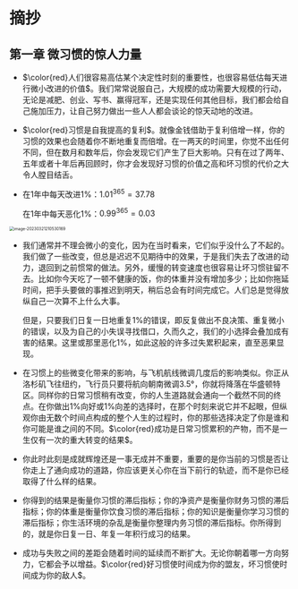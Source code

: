 # 摘抄

## 第一章  微习惯的惊人力量

- $\color{red}人们很容易高估某个决定性时刻的重要性，也很容易低估每天进行微小改进的价值$。我们常常说服自己，大规模的成功需要大规模的行动，无论是减肥、创业、写书、赢得冠军，还是实现任何其他目标，我们都会给自己施加压力，让自己努力做出一些人人都会谈论的惊天动地的改进。

- $\color{red}习惯是自我提高的复利$。就像金钱借助于复利倍增一样，你的习惯的效果也会随着你不断地重复而倍增。在一两天的时间里，你觉不出任何不同，但在数月和数年后，你会发现它们产生了巨大影响。只有在过了两年、五年或者十年后再回顾时，你才会发现好习惯的价值之高和坏习惯的代价之大令人膛目结舌。

- 在1年中每天改进1%：$1.01^{365} = 37.78$

  在1年中每天恶化1%：$0.99^{365} = 0.03$

<img src="https://hyh1370039199-1313349927.cos.ap-chengdu.myqcloud.com/img/image-20230321210530169.png" alt="image-20230321210530169" style="zoom:50%;" />

- 我们通常并不理会微小的变化，因为在当时看来，它们似乎没什么了不起的。我们做了一些改变，但总是迟迟不见期待中的效果，于是我们失去了改进的动力，退回到之前惯常的做法。另外，缓慢的转变速度也很容易让坏习惯驻留不去。比如你今天吃了一顿不健康的饭，你的体重并没有增加多少；比如你拖延时间，把手头要做的事推迟到明天，稍后总会有时间完成它。人们总是觉得放纵自己一次算不上什么大事。

  但是，只要我们日复一日地重复1%的错误，即反复做出不良决策、重复微小的错误，以及为自己的小失误寻找借口，久而久之，我们的小选择会叠加成有害的结果。这里或那里恶化1%，如此这般的许多过失累积起来，直至恶果显现。

- 在习惯上的些微变化带来的影响，与飞机航线微调几度后的影响类似。你正从洛杉矶飞往纽约，飞行员只要将航向朝南微调3.5°，你就将降落在华盛顿特区。同样你的日常习惯稍有改变，你的人生道路就会通向一个截然不同的终点。在你做出1%向好或1%向差的选择时，在那个时刻来说它并不起眼，但纵观你由无数个时间点构成的整个人生的过程时，你的那些选择决定了你是谁和你可能是谁之间的不同。$\color{red}成功是日常习惯累积的产物，而不是一生仅有一次的重大转变的结果$。

- 你此时此刻是成就辉煌还是一事无成并不重要，重要的是你当前的习惯是否让你走上了通向成功的道路，你应该更关心你在当下前行的轨迹，而不是你已经取得了什么样的结果。

- 你得到的结果是衡量你习惯的滞后指标；你的净资产是衡量你财务习惯的滞后指标；你的体重是衡量你饮食习惯的滞后指标；你的知识是衡量你学习习惯的滞后指标；你生活环境的杂乱是衡量你整理内务习惯的滞后指标。你所得到的，就是你日复一日、年复一年积行成习的结果。

- 成功与失败之间的差距会随着时间的延续而不断扩大。无论你朝着哪一方向努力，它都会予以增益。$\color{red}好习惯使时间成为你的盟友，坏习惯使时间成为你的敌人$。

